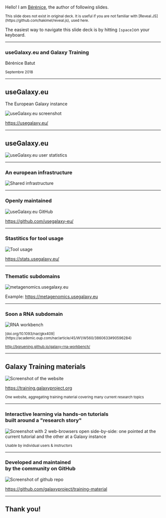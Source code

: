 Hello! I am [Bérénice](http://bebatut.fr/), the author of following slides.

<small>
This slide does not exist in original deck. It is useful if you are not familiar with [Reveal.JS](https://github.com/hakimel/reveal.js), used here.
</small>

The easiest way to navigate this slide deck is by hitting `[space]`on your keyboard.

---
### useGalaxy.eu and Galaxy Training

Bérénice Batut

<small>
Septembre 2018
</small>

---
## useGalaxy.eu

The European Galaxy instance

![useGalaxy.eu screenshot](images/usegalaxy_eu.png) <!-- .element width="70%" -->

https://usegalaxy.eu/

----
## useGalaxy.eu

![useGalaxy.eu user statistics](images/usegalaxy-eu-user-statistics.png) <!-- .element width="100%" -->

----
### An european infrastructure

![Shared infrastructure](images/usegalaxy.png) <!-- .element width="70%" -->

----
### Openly maintained

![useGalaxy.eu GitHub](images/usegalaxy-eu-github.png) <!-- .element width="55%" -->

https://github.com/usegalaxy-eu/

----
### Stastitics for tool usage

![Tool usage](images/grt-tool-usage.png) <!-- .element width="100%" -->

https://stats.usegalaxy.eu/

----
### Thematic subdomains

![metagenomics.usegalaxy.eu](images/metagenomics_usegalaxy.png) <!-- .element width="80%" -->

Example: https://metagenomics.usegalaxy.eu

----
### Soon a RNA subdomain

![RNA workbench](images/rna_workbench.png) <!-- .element width="80%" -->

<small>
[doi.org/10.1093/nar/gkx409](https://academic.oup.com/nar/article/45/W1/W560/3860633#90596284)

http://bgruening.github.io/galaxy-rna-workbench/
</small>

---
## Galaxy Training materials

![Screenshot of the website](images/website_screenshot.png) <!-- .element width="70%" -->

https://training.galaxyproject.org

<small>
One website, aggregating training material covering many current research topics
</small>

----
### Interactive learning via hands-on tutorials <br>built around a "research story"

![Screenshot with 2 web-browsers open side-by-side: one pointed at the current tutorial and the other at a Galaxy instance](images/interactive_hands_on.png) <!-- .element width="100%" -->

<small>
Usable by individual users & instructors
</small>

----
### Developed and maintained <br>by the community on GitHub

![Screenshot of github repo](images/github_screenshot.png) <!-- .element width="75%" -->

https://github.com/galaxyproject/training-material

---
## Thank you!



